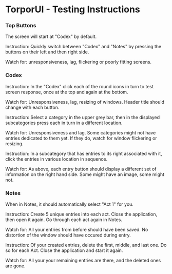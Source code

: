 # TorporUI - Testing Instructions


### Top Buttons
 
 The screen will start at "Codex" by default. 
 
 Instruction: Quickly switch between "Codex" and "Notes" by pressing the buttons on their left and then right side.
 
 Watch for: unresponsiveness, lag, flickering or poorly fitting screens.
 

### Codex


  Instruction: In the "Codex" click each of the round icons in turn to test screen response, once at the top and again at the bottom.
  
  Watch for: Unresponsiveness, lag, resizing of windows. Header title should change with each button. 
  
  
  Instruction: Select a category in the upper grey bar, then in the displayed subcategories press each in turn in a different location. 
  
  Watch for: Unresponsiveness and lag. Some categories might not have entries dedicated to them yet. If they do, watch for window flickering or resizing.
  
  
  Instruction: In a subcategory that has entries to its right associated with it, click the entries in various location in sequence. 
  
  Watch for: As above, each entry button should display a different set of information on the right hand side. Some might have an image, some might not. 
  
### Notes

  When in Notes, it should automatically select "Act 1" for you.
  
  
  Instruction: Create 5 unique entries into each act. Close the application, then open it again. Go through each act again in Notes.
  
  Watch for: All your entries from before should have been saved. No distortion of the window should have occured during entry.
  
  
  Instruction: Of your created entries, delete the first, middle, and last one. Do so for each Act. Close the application and start it again.
  
  Watch for: All your your remaining entries are there, and the deleted ones are gone. 
  
  
  
